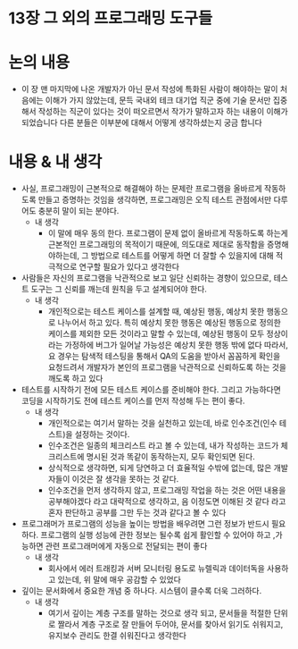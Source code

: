 # 13장 그 외의 프로그래밍 도구들

# 논의 내용

- 이 장 맨 마지막에 나온 개발자가 아닌 문서 작성에 특화된 사람이 해야하는 말이 처음에는 이해가 가지 않았는데, 문득 국내외 테크 대기업 직군 중에 기술 문서만 집중해서 작성하는 직군이 있다는 것이 떠오르면서 작가가 말하고자 하는 내용이 이해가 되었습니다 다른 분들은 이부분에 대해서 어떻게 생각하셨는지 궁금 합니다

# 내용 & 내 생각

- 사실, 프로그래밍이 근본적으로 해결해야 하는 문제란 프로그램을 올바르게 작동하도록 만들고 증명하는 것임을 생각하면, 프로그래밍은 오직 테스트 관점에서만 다루어도 충분히 말이 되는 분야다.
    - 내 생각
        - 이 말에 매우 동의 한다. 프로그램이 문제 없이 올바르게 작동하도록 하는게 근본적인 프로그래밍의 목적이기 때문에, 의도대로 제대로 동작함을 증명해야하는데, 그 방법으로 테스트를 어떻게 하면 더 잘할 수 있을지에 대해 적극적으로 연구할 필요가 있다고 생각한다
- 사람들은 자신의 프로그램을 낙관적으로 보고 일단 신뢰하는 경향이 있으므로, 테스트 도구는 그 신뢰를 깨는데 원칙을 두고 설계되어야 한다.
    - 내 생각
        - 개인적으로는 테스트 케이스를 설계할 때, 예상된 행동, 예상치 못한 행동으로 나누어서 하고 있다. 특히 예상치 못한 행동은 예상된 행동으로 정의한 케이스를 제외한 모든 것이라고 말할 수 있는데, 예상된 행동이 모두 정상이라는 가정하에 버그가 일어날 가능성은 예상치 못한 행동 밖에 없다 따라서, 요 경우는 탐색적 테스팅을 통해서 QA의 도움을 받아서 꼼꼼하게 확인을 요청드려서 개발자가 본인의 프로그램을 낙관적으로 신뢰하도록 하는 것을 깨도록 하고 있다
- 테스트를 시작하기 전에 모든 테스트 케이스를 준비해야 한다. 그리고 가능하다면 코딩을 시작하기도 전에 테스트 케이스를 먼저 작성해 두는 편이 좋다.
    - 내 생각
        - 개인적으로는 여기서 말하는 것을 실천하고 있는데, 바로 인수조건(인수 테스트)을 설정하는 것이다.
        - 인수조건은 일종의 체크리스트 라고 볼 수 있는데, 내가 작성하는 코드가 체크리스트에 명시된 것과 똑같이 동작하는지, 모두 확인되면 된다.
        - 상식적으로 생각하면, 되게 당연하고 더 효율적일 수밖에 없는데, 많은 개발자들이 이것은 잘 생각을 못하는 것 같다.
        - 인수조건을 먼저 생각하지 않고, 프로그래밍 작업을 하는 것은 어떤 내용을 공부해야겠다 라고 대략적으로 생각하고, 음 이정도면 이해된 것 같다 라고 혼자 판단하고 공부를 그만 두는 것과 같다고 볼 수 있다
- 프로그래머가 프로그램의 성능을 높이는 방법을 배우려면 그런 정보가 반드시 필요하다. 프로그램의 실행 성능에 관한 정보는 될수록 쉽게 활인할 수 있어야 하고 ,가능하면 관련 프로그래머에게 자동으로 전달되는 편이 좋다
    - 내 생각
        - 회사에서 에러 트래킹과 서버 모니터링 용도로 뉴렐릭과 데이터독을 사용하고 있는데, 위 말에 매우 공감할 수 있었다
- 깊이는 문서화에서 중요한 개념 중 하나다. 시스템이 클수록 더욱 그러하다.
    - 내 생각
        - 여기서 깊이는 계층 구조를 말하는 것으로 생각 되고, 문서들을 적절한 단위로 짤라서 계층 구조로 잘 만들어 두어야, 문서를 찾아서 읽기도 쉬워지고, 유지보수 관리도 한결 쉬워진다고 생각한다